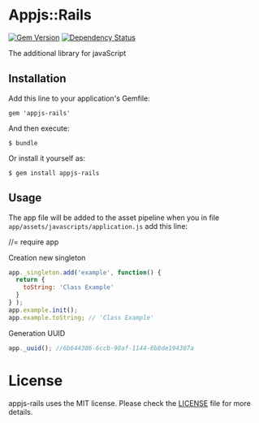 # Appjs::Rails
[![Gem Version](https://badge.fury.io/rb/appjs-rails.png)](http://badge.fury.io/rb/appjs-rails)
[![Dependency Status](https://gemnasium.com/raglub/appjs-rails.png)](https://gemnasium.com/raglub/appjs-rails)

The additional library for javaScript

## Installation

Add this line to your application's Gemfile:

    gem 'appjs-rails'

And then execute:

    $ bundle

Or install it yourself as:

    $ gem install appjs-rails

## Usage

The app file will be added to the asset pipeline when you in file ```app/assets/javascripts/application.js``` add this line:

//= require app

Creation new singleton

```javascript
app._singleton.add('example', function() {
  return {
    toString: 'Class Example'
  }
} );
app.example.init();
app.example.toString; // 'Class Example'
```
Generation UUID

```javascript
app._uuid(); //6b644386-6ccb-98af-1144-6b8de194387a
```

# License

appjs-rails uses the MIT license. Please check the [LICENSE][] file for more details.

[license]: https://github.com/raglub/appjs-rails/blob/master/LICENSE
